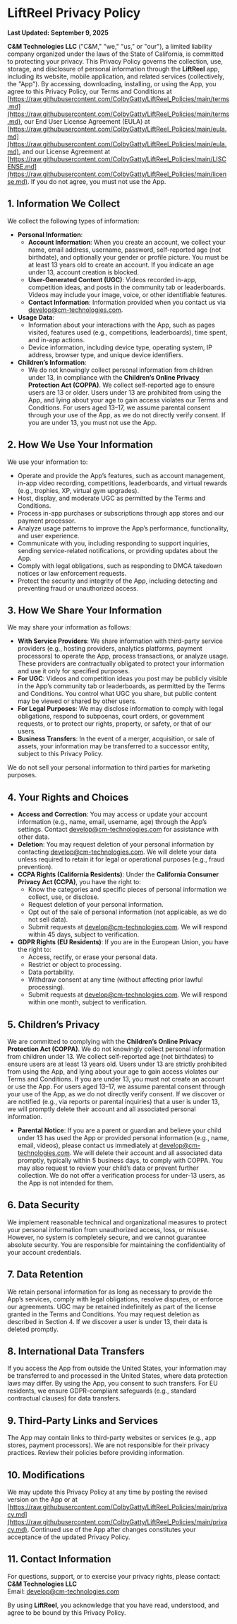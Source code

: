 # LiftReel Privacy Policy

**Last Updated: September 9, 2025**

**C&M Technologies LLC** ("C&M," "we," "us," or "our"), a limited liability company organized under the laws of the State of California, is committed to protecting your privacy. This Privacy Policy governs the collection, use, storage, and disclosure of personal information through the **LiftReel** app, including its website, mobile application, and related services (collectively, the "App"). By accessing, downloading, installing, or using the App, you agree to this Privacy Policy, our Terms and Conditions at [https://raw.githubusercontent.com/ColbyGatty/LiftReel_Policies/main/terms.md](https://raw.githubusercontent.com/ColbyGatty/LiftReel_Policies/main/terms.md), our End User License Agreement (EULA) at [https://raw.githubusercontent.com/ColbyGatty/LiftReel_Policies/main/eula.md](https://raw.githubusercontent.com/ColbyGatty/LiftReel_Policies/main/eula.md), and our License Agreement at [https://raw.githubusercontent.com/ColbyGatty/LiftReel_Policies/main/LISCENSE.md](https://raw.githubusercontent.com/ColbyGatty/LiftReel_Policies/main/license.md). If you do not agree, you must not use the App.

## 1. Information We Collect

We collect the following types of information:

- **Personal Information**:
  - **Account Information**: When you create an account, we collect your name, email address, username, password, self-reported age (not birthdate), and optionally your gender or profile picture. You must be at least 13 years old to create an account. If you indicate an age under 13, account creation is blocked.
  - **User-Generated Content (UGC)**: Videos recorded in-app, competition ideas, and posts in the community tab or leaderboards. Videos may include your image, voice, or other identifiable features.
  - **Contact Information**: Information provided when you contact us via [develop@cm-technologies.com](mailto:develop@cm-technologies.com).
- **Usage Data**:
  - Information about your interactions with the App, such as pages visited, features used (e.g., competitions, leaderboards), time spent, and in-app actions.
  - Device information, including device type, operating system, IP address, browser type, and unique device identifiers.
- **Children’s Information**:
  - We do not knowingly collect personal information from children under 13, in compliance with the **Children’s Online Privacy Protection Act (COPPA)**. We collect self-reported age to ensure users are 13 or older. Users under 13 are prohibited from using the App, and lying about your age to gain access violates our Terms and Conditions. For users aged 13–17, we assume parental consent through your use of the App, as we do not directly verify consent. If you are under 13, you must not use the App.

## 2. How We Use Your Information

We use your information to:

- Operate and provide the App’s features, such as account management, in-app video recording, competitions, leaderboards, and virtual rewards (e.g., trophies, XP, virtual gym upgrades).
- Host, display, and moderate UGC as permitted by the Terms and Conditions.
- Process in-app purchases or subscriptions through app stores and our payment processor.
- Analyze usage patterns to improve the App’s performance, functionality, and user experience.
- Communicate with you, including responding to support inquiries, sending service-related notifications, or providing updates about the App.
- Comply with legal obligations, such as responding to DMCA takedown notices or law enforcement requests.
- Protect the security and integrity of the App, including detecting and preventing fraud or unauthorized access.

## 3. How We Share Your Information

We may share your information as follows:

- **With Service Providers**: We share information with third-party service providers (e.g., hosting providers, analytics platforms, payment processors) to operate the App, process transactions, or analyze usage. These providers are contractually obligated to protect your information and use it only for specified purposes.
- **For UGC**: Videos and competition ideas you post may be publicly visible in the App’s community tab or leaderboards, as permitted by the Terms and Conditions. You control what UGC you share, but public content may be viewed or shared by other users.
- **For Legal Purposes**: We may disclose information to comply with legal obligations, respond to subpoenas, court orders, or government requests, or to protect our rights, property, or safety, or that of our users.
- **Business Transfers**: In the event of a merger, acquisition, or sale of assets, your information may be transferred to a successor entity, subject to this Privacy Policy.

We do not sell your personal information to third parties for marketing purposes.

## 4. Your Rights and Choices

- **Access and Correction**: You may access or update your account information (e.g., name, email, username, age) through the App’s settings. Contact [develop@cm-technologies.com](mailto:develop@cm-technologies.com) for assistance with other data.
- **Deletion**: You may request deletion of your personal information by contacting [develop@cm-technologies.com](mailto:develop@cm-technologies.com). We will delete your data unless required to retain it for legal or operational purposes (e.g., fraud prevention).
- **CCPA Rights (California Residents)**: Under the **California Consumer Privacy Act (CCPA)**, you have the right to:
  - Know the categories and specific pieces of personal information we collect, use, or disclose.
  - Request deletion of your personal information.
  - Opt out of the sale of personal information (not applicable, as we do not sell data).
  - Submit requests at [develop@cm-technologies.com](mailto:develop@cm-technologies.com). We will respond within 45 days, subject to verification.
- **GDPR Rights (EU Residents)**: If you are in the European Union, you have the right to:
  - Access, rectify, or erase your personal data.
  - Restrict or object to processing.
  - Data portability.
  - Withdraw consent at any time (without affecting prior lawful processing).
  - Submit requests at [develop@cm-technologies.com](mailto:develop@cm-technologies.com). We will respond within one month, subject to verification.

## 5. Children’s Privacy

We are committed to complying with the **Children’s Online Privacy Protection Act (COPPA)**. We do not knowingly collect personal information from children under 13. We collect self-reported age (not birthdates) to ensure users are at least 13 years old. Users under 13 are strictly prohibited from using the App, and lying about your age to gain access violates our Terms and Conditions. If you are under 13, you must not create an account or use the App. For users aged 13–17, we assume parental consent through your use of the App, as we do not directly verify consent. If we discover or are notified (e.g., via reports or parental inquiries) that a user is under 13, we will promptly delete their account and all associated personal information.

- **Parental Notice**: If you are a parent or guardian and believe your child under 13 has used the App or provided personal information (e.g., name, email, videos), please contact us immediately at [develop@cm-technologies.com](mailto:develop@cm-technologies.com). We will delete their account and all associated data promptly, typically within 5 business days, to comply with COPPA. You may also request to review your child’s data or prevent further collection. We do not offer a verification process for under-13 users, as the App is not intended for them.

## 6. Data Security

We implement reasonable technical and organizational measures to protect your personal information from unauthorized access, loss, or misuse. However, no system is completely secure, and we cannot guarantee absolute security. You are responsible for maintaining the confidentiality of your account credentials.

## 7. Data Retention

We retain personal information for as long as necessary to provide the App’s services, comply with legal obligations, resolve disputes, or enforce our agreements. UGC may be retained indefinitely as part of the license granted in the Terms and Conditions. You may request deletion as described in Section 4. If we discover a user is under 13, their data is deleted promptly.

## 8. International Data Transfers

If you access the App from outside the United States, your information may be transferred to and processed in the United States, where data protection laws may differ. By using the App, you consent to such transfers. For EU residents, we ensure GDPR-compliant safeguards (e.g., standard contractual clauses) for data transfers.

## 9. Third-Party Links and Services

The App may contain links to third-party websites or services (e.g., app stores, payment processors). We are not responsible for their privacy practices. Review their policies before providing information.

## 10. Modifications

We may update this Privacy Policy at any time by posting the revised version on the App or at [https://raw.githubusercontent.com/ColbyGatty/LiftReel_Policies/main/privacy.md](https://raw.githubusercontent.com/ColbyGatty/LiftReel_Policies/main/privacy.md). Continued use of the App after changes constitutes your acceptance of the updated Privacy Policy.

## 11. Contact Information

For questions, support, or to exercise your privacy rights, please contact:  
**C&M Technologies LLC**  
Email: [develop@cm-technologies.com](mailto:develop@cm-technologies.com)

By using **LiftReel**, you acknowledge that you have read, understood, and agree to be bound by this Privacy Policy.